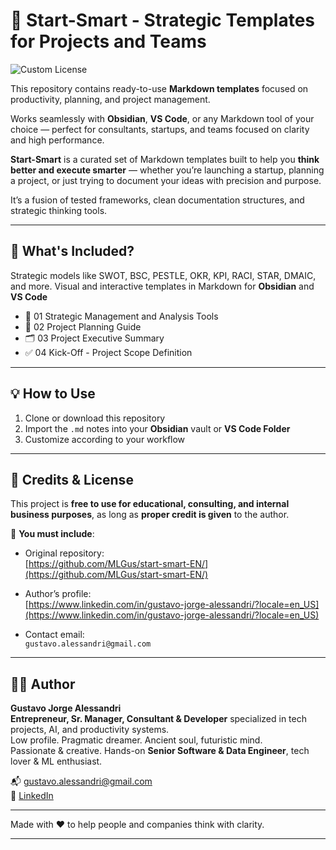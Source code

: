 # 📘 **Start-Smart** - Strategic Templates for Projects and Teams

![Custom License](https://img.shields.io/badge/License-Free%20Use%20with%20Attribution-blueviolet)

This repository contains ready-to-use **Markdown templates** focused on productivity, planning, and project management. 

Works seamlessly with **Obsidian**, **VS Code**, or any Markdown tool of your choice — perfect for consultants, startups, and teams focused on clarity and high performance.

**Start-Smart** is a curated set of Markdown templates built to help you **think better and execute smarter** — whether you’re launching a startup, planning a project, or just trying to document your ideas with precision and purpose.

It’s a fusion of tested frameworks, clean documentation structures, and strategic thinking tools.

---
## 🧩 What's Included?

Strategic models like SWOT, BSC, PESTLE, OKR, KPI, RACI, STAR, DMAIC, and more.
Visual and interactive templates in Markdown for **Obsidian** and **VS Code**  
  

- 🧠 01 Strategic Management and Analysis Tools  
- 📝 02 Project Planning Guide
- 🗂️ 03 Project Executive Summary
- ✅ 04 Kick-Off - Project Scope Definition

---
## 💡 How to Use

1. Clone or download this repository
2. Import the `.md` notes into your **Obsidian** vault or **VS Code Folder**
3. Customize according to your workflow

---
## 🔗 Credits & License

This project is **free to use for educational, consulting, and internal business purposes**, as long as **proper credit is given** to the author.

📌 **You must include**:

- Original repository:  
  [https://github.com/MLGus/start-smart-EN/](https://github.com/MLGus/start-smart-EN/)
- Author’s profile:  
  [https://www.linkedin.com/in/gustavo-jorge-alessandri/?locale=en_US](https://www.linkedin.com/in/gustavo-jorge-alessandri/?locale=en_US)

- Contact email:  
  `gustavo.alessandri@gmail.com`

---

## 🧑‍💻 Author

**Gustavo Jorge Alessandri**  
**Entrepreneur, Sr. Manager, Consultant & Developer** specialized in tech projects, AI, and productivity systems.  
Low profile. Pragmatic dreamer. Ancient soul, futuristic mind.  
Passionate & creative. Hands-on **Senior Software & Data Engineer**, tech lover & ML enthusiast.

📬 [gustavo.alessandri@gmail.com](mailto:gustavo.alessandri@gmail.com)  
🔗 [LinkedIn](https://www.linkedin.com/in/gustavo-jorge-alessandri/?locale=en_US)

---

Made with ❤️ to help people and companies think with clarity.

---
